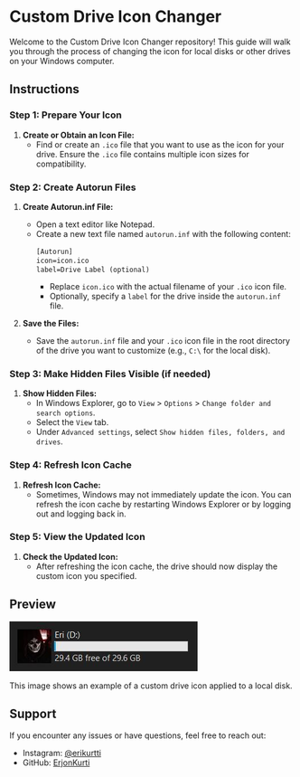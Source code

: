 # Custom Drive Icon Changer

Welcome to the Custom Drive Icon Changer repository! This guide will walk you through the process of changing the icon for local disks or other drives on your Windows computer.

## Instructions

### Step 1: Prepare Your Icon

1. **Create or Obtain an Icon File:**
   - Find or create an `.ico` file that you want to use as the icon for your drive. Ensure the `.ico` file contains multiple icon sizes for compatibility.

### Step 2: Create Autorun Files

1. **Create Autorun.inf File:**
   - Open a text editor like Notepad.
   - Create a new text file named `autorun.inf` with the following content:
     ```
     [Autorun]
     icon=icon.ico
     label=Drive Label (optional)
     ```
     - Replace `icon.ico` with the actual filename of your `.ico` icon file.
     - Optionally, specify a `label` for the drive inside the `autorun.inf` file.

2. **Save the Files:**
   - Save the `autorun.inf` file and your `.ico` icon file in the root directory of the drive you want to customize (e.g., `C:\` for the local disk).

### Step 3: Make Hidden Files Visible (if needed)

1. **Show Hidden Files:**
   - In Windows Explorer, go to `View` > `Options` > `Change folder and search options`.
   - Select the `View` tab.
   - Under `Advanced settings`, select `Show hidden files, folders, and drives`.

### Step 4: Refresh Icon Cache

1. **Refresh Icon Cache:**
   - Sometimes, Windows may not immediately update the icon. You can refresh the icon cache by restarting Windows Explorer or by logging out and logging back in.

### Step 5: View the Updated Icon

1. **Check the Updated Icon:**
   - After refreshing the icon cache, the drive should now display the custom icon you specified.

## Preview

![Custom Drive Icon Preview](preview.jpg)

This image shows an example of a custom drive icon applied to a local disk.

## Support

If you encounter any issues or have questions, feel free to reach out:
- Instagram: [@erikurtti](https://instagram.com/erikurtti)
- GitHub: [ErjonKurti](https://github.com/ErjonKurti)
